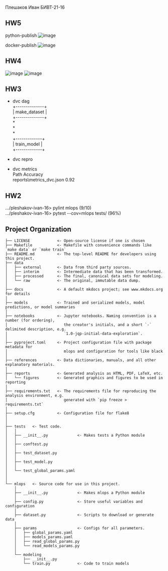 Плешаков Иван БИВТ-21-16

## HW5

python-publish
![image](https://github.com/user-attachments/assets/ed54b37c-f5ef-4f24-8400-4a1318f084d9)

docker-publish
![image](https://github.com/user-attachments/assets/de6b26b9-9644-4188-967c-fd8dfc2530d4)


## HW4
![image](https://github.com/user-attachments/assets/488db4ea-fb77-4a05-af6c-c53b47471974)
![image](https://github.com/user-attachments/assets/07a6560d-0c84-4f1a-923d-91ffeee078d9)


## HW3
- dvc dag   
+--------------+   
| make_dataset |  
+--------------+  
        *  
        *  
        *  
+-------------+  
| train_model |  
+-------------+  

- dvc repro
- dvc metrics  
Path                      Accuracy  
reports\metrics_dvc.json  0.92  

## HW2
.../pleshakov-ivan-16> pylint mlops (9/10)  
.../pleshakov-ivan-16> pytest --cov=mlops tests/ (96%)

## Project Organization

```
├── LICENSE            <- Open-source license if one is chosen
├── Makefile           <- Makefile with convenience commands like `make data` or `make train`
├── README.md          <- The top-level README for developers using this project.
├── data
│   ├── external       <- Data from third party sources.
│   ├── interim        <- Intermediate data that has been transformed.
│   ├── processed      <- The final, canonical data sets for modeling.
│   └── raw            <- The original, immutable data dump.
│
├── docs               <- A default mkdocs project; see www.mkdocs.org for details
│
├── models             <- Trained and serialized models, model predictions, or model summaries
│
├── notebooks          <- Jupyter notebooks. Naming convention is a number (for ordering),
│                         the creator's initials, and a short `-` delimited description, e.g.
│                         `1.0-jqp-initial-data-exploration`.
│
├── pyproject.toml     <- Project configuration file with package metadata for 
│                         mlops and configuration for tools like black
│
├── references         <- Data dictionaries, manuals, and all other explanatory materials.
│
├── reports            <- Generated analysis as HTML, PDF, LaTeX, etc.
│   └── figures        <- Generated graphics and figures to be used in reporting
│
├── requirements.txt   <- The requirements file for reproducing the analysis environment, e.g.
│                         generated with `pip freeze > requirements.txt`
│
├── setup.cfg          <- Configuration file for flake8
│
│
├── tests   <- Test code.
│   │
│   ├── __init__.py             <- Makes tests a Python module
│   │
│   ├── conftest.py
│   │
│   ├── test_dataset.py 
│   │
│   ├── test_model.py
│   │
│   └── test_global_params.yaml 
│
│
└── mlops   <- Source code for use in this project.
    │
    ├── __init__.py             <- Makes mlops a Python module
    │
    ├── config.py               <- Store useful variables and configuration
    │
    ├── dataset.py              <- Scripts to download or generate data
    │
    ├── params                  <- Configs for all parameters.               
    │   ├── global_params.yaml
    │   ├── models_params.yaml
    │   ├── read_global_params.py
    │   └── read_models_params.py
    │
    └── modeling                
        ├── __init__.py 
        └── train.py            <- Code to train models
```

